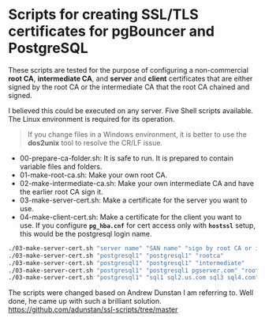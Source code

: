# Scripts for creating SSL/TLS certificates for pgBouncer and PostgreSQL 
These scripts are tested for the purpose of configuring a non-commercial **root CA**, **intermediate CA**, and **server** and **client** certificates that are either signed by the root CA or the intermediate CA that the root CA chained and signed.

I believed this could be executed on any server. Five Shell scripts available. The Linux environment is required for its operation.

>If you change files in a Windows environment, it is better to use the **dos2unix** tool to resolve the CR/LF issue.

* 00-prepare-ca-folder.sh: It is safe to run. It is prepared to contain variable files and folders.
* 01-make-root-ca.sh: Make your own root CA.
* 02-make-intermediate-ca.sh: Make your own intermediate CA and have the earlier root CA sign it.
* 03-make-server-cert.sh: Make a certificate for the server you want to use.
* 04-make-client-cert.sh: Make a certificate for the client you want to use. If you configure **`pg_hba.cnf`** for cert access only with **`hostssl`** setup, this would be the postgresql login name.
```bash
./03-make-server-cert.sh "server name" "SAN name" "sign by root CA or intermediate"
./03-make-server-cert.sh "postgresql1" "postgresql1" "rootca"
./03-make-server-cert.sh "postgresql1" "postgresql1" "intermediate"
./03-make-server-cert.sh "postgresql1" "postgresql1 pgserver.com" "rootca"
./03-make-server-cert.sh "postgresql1" "sql1 sql2.us.com sql3 sql4.com" "rootca"
```

The scripts were changed based on Andrew Dunstan I am referring to. Well done, he came up with such a brilliant solution. 
https://github.com/adunstan/ssl-scripts/tree/master